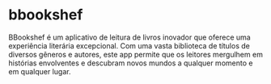 # bbookshef
 BBookshef é um aplicativo de leitura de livros inovador que oferece uma experiência literária excepcional. Com uma vasta biblioteca de títulos de diversos gêneros e autores, este app permite que os leitores mergulhem em histórias envolventes e descubram novos mundos a qualquer momento e em qualquer lugar.

